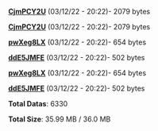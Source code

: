 [**CjmPCY2U**](/data/CjmPCY2U.txt) (03/12/22 - 20:22)- 2079 bytes

[**CjmPCY2U**](/data/CjmPCY2U.txt) (03/12/22 - 20:22)- 2079 bytes

[**pwXeg8LX**](/data/pwXeg8LX.txt) (03/12/22 - 20:22)- 654 bytes

[**ddE5JMFE**](/data/ddE5JMFE.txt) (03/12/22 - 20:22)- 502 bytes

[**pwXeg8LX**](/data/pwXeg8LX.txt) (03/12/22 - 20:22)- 654 bytes

[**ddE5JMFE**](/data/ddE5JMFE.txt) (03/12/22 - 20:22)- 502 bytes

**Total Datas**: 6330

**Total Size**: 35.99 MB / 36.0 MB